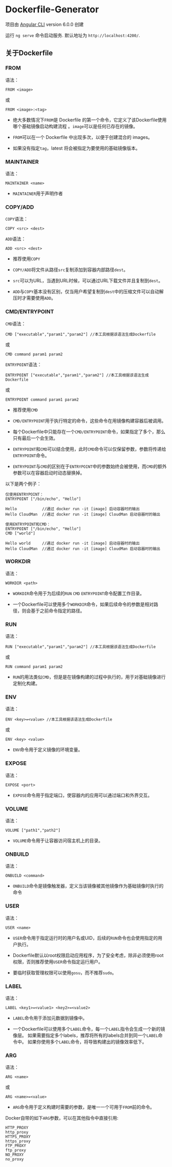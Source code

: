 # Dockerfile-Generator

项目由 [Angular CLI](https://github.com/angular/angular-cli) version 6.0.0 创建

运行 `ng serve` 命令启动服务. 默认地址为 `http://localhost:4200/`.

## 关于Dockerfile

### FROM

语法：
```
FROM <image>
```
或
```
FROM <image>:<tag>
```

- 绝大多数情况下`FROM`是 Dockerfile 的第一个命令，它定义了该Dockerfile使用哪个基础镜像启动构建流程 。`image`可以是任何已存在的镜像。

- `FROM`可以在一个 Dockerfile 中出现多次，以便于创建混合的 images。

- 如果没有指定`tag`，latest 将会被指定为要使用的基础镜像版本。

### MAINTAINER

语法：
```
MAINTAINER <name>
```

- `MAINTAINER`用于声明作者

### COPY/ADD

`COPY`语法：
```
COPY <src> <dest>
```

`ADD`语法：
```
ADD <src> <dest>
```

- 推荐使用`COPY`

- `COPY/ADD`将文件从路径`src`复制添加到容器内部路径`dest`。

- `src`可以为URL，当遇到URL时候，可以通过URL下载文件并且复制到`dest`。

- `ADD`与`COPY`基本没有区别，仅当用户希望复制到`dest`中的压缩文件可以自动解压时才需要使用`ADD`。

### CMD/ENTRYPOINT

`CMD`语法：
```
CMD ["executable","param1","param2"] //本工具根据该语法生成Dockerfile
```
或
```
CMD command param1 param2
```

`ENTRYPOINT`语法：
```
ENTRYPOINT ["executable","param1","param2"] //本工具根据该语法生成Dockerfile
```
或
```
ENTRYPOINT command param1 param2
```

- 推荐使用`CMD`

- `CMD/ENTRYPOINT`用于执行特定的命令，这些命令在用镜像构建容器后被调用。

- 每个Dockerfile中只能存在一个`CMD/ENTRYPOINT`命令，如果指定了多个，那么只有最后一个会生效。

- `ENTRYPOINT`和`CMD`可以结合使用，此时`CMD`命令可以仅保留参数，参数将传递给`ENTRYPOINT`命令。

- `ENTRYPOINT`与`CMD`的区别在于`ENTRYPOINT`中的参数始终会被使用，而`CMD`的额外参数可以在容器启动时动态替换掉。

以下是两个例子：
```
仅使用ENTRYPOINT：
ENTRYPOINT ["/bin/echo", "Hello"]  

Hello           //通过 docker run -it [image] 启动容器时的输出
Hello CloudMan  //通过 docker run -it [image] CloudMan 启动容器时的输出
```
```
使用ENTRYPOINT和CMD：
ENTRYPOINT ["/bin/echo", "Hello"]  
CMD ["world"] 

Hello world     //通过 docker run -it [image] 启动容器时的输出
Hello CloudMan  //通过 docker run -it [image] CloudMan 启动容器时的输出
```

### WORKDIR

语法：
```
WORKDIR <path>
```

- `WORKDIR`命令用于为后续的`RUN` `CMD` `ENTRYPOINT`命令配置工作目录。

- 一个Dockerfile可以使用多个`WORKDIR`命令，如果后续命令的参数是相对路径，则会基于之前命令指定的路径。

### RUN

语法：
```
RUN ["executable","param1","param2"] //本工具根据该语法生成Dockerfile
```
或
```
RUN command param1 param2
```

- `RUN`的用法类似`CMD`，但是是在镜像构建的过程中执行的，用于对基础镜像进行定制化构建。

### ENV

语法：
```
ENV <key>=<value> //本工具根据该语法生成Dockerfile
```
或
```
ENV <key> <value>
```

- `ENV`命令用于定义镜像的环境变量。

### EXPOSE

语法：
```
EXPOSE <port>
```

- `EXPOSE`命令用于指定端口，使容器内的应用可以通过端口和外界交互。

### VOLUME

语法：
```
VOLUME ["path1","path2"]
```

- `VOLUME`命令用于让容器访问宿主机上的目录。

### ONBUILD

语法：
```
ONBUILD <command>
```

- `ONBUILD`命令是镜像触发器，定义当该镜像被其他镜像作为基础镜像时执行的命令

### USER

语法：
```
USER <name>
```

- `USER`命令用于指定运行时的用户名或UID，后续的`RUN`命令也会使用指定的用户执行。

- Dockerfile默认以root权限启动应用程序，为了安全考虑，除非必须使用root权限，否则推荐使用`USER`命令指定运行用户。

- 要临时获取管理权限可以使用`gosu`，而不推荐`sudo`。

### LABEL

语法：
```
LABEL <key1>=<value1> <key2>=<value2>
```

- `LABEL`命令用于添加元数据到镜像中。

- 一个Dockerfile可以使用多个`LABEL`命令，每一个`LABEL`指令会生成一个新的镜像层。
如果需要指定多个labels，推荐将所有的labels合并到同一个`LABEL`命令中。
如果你使用多个`LABEL`命令，将导致构建出的镜像效率低下。

### ARG

语法：
```
ARG <name>
```
或
```
ARG <name>=<value>
```

- `ARG`命令用于定义构建时需要的参数，是唯一一个可用于`FROM`前的命令。

Docker自带的如下`ARG`参数，可以在其他指令中直接引用:
```
HTTP_PROXY
http_proxy
HTTPS_PROXY
https_proxy
FTP_PROXY
ftp_proxy
NO_PROXY
no_proxy
```
